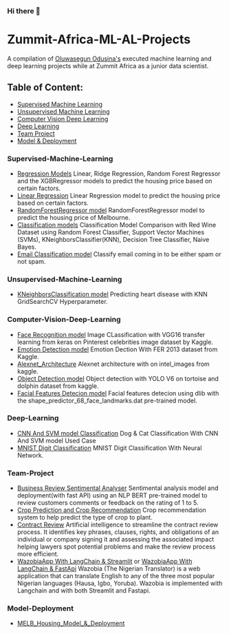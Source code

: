 ### Hi there 👋
# Zummit-Africa-ML-AL-Projects

A compilation of [Oluwasegun Odusina's](https://www.linkedin.com/in/odusinaoluwasegun/) executed machine learning and deep learning projects while at Zummit Africa as a junior data scientist.

## Table of Content:

- [Supervised Machine Learning](#Supervised-Machine-Learning)
- [Unsupervised Machine Learning](#Unsupervised-Machine-Learning)
- [Computer Vision Deep Learning](#Computer-Vision-Deep-Learning)
- [Deep Learning](#Deep-Learning)
- [Team Project](#Team-Project)
- [Model & Deployment](#Model-Deployment)


### Supervised-Machine-Learning

- [Regression Models](https://github.com/OSegun/Zummit-Africa-ML-AL-Projects/blob/main/ZA01b_RegressionModels_HousePricing.ipynb) Linear, Ridge Regression, Random Forest Regressor and the XGBRegressor models to predict the housing price based on certain factors.
- [Linear Regression](https://github.com/OSegun/Zummit-Africa-ML-AL-Projects/blob/main/ZA01_LinearRegression_HousePricing.ipynb) Linear Regression model to predict the housing price based on certain factors.
- [RandomForestRegressor model](https://github.com/OSegun/Zummit-Africa-ML-AL-Projects/blob/main/ZA02_RandomForestRegressor_MelB.ipynb) RandomForestRegressor model to predict the housing price of Melbourne.
- [Classification models](https://github.com/OSegun/Zummit-Africa-ML-AL-Projects/blob/main/Red_Wine_Dataset_Comparison_With_RFC_SVM_KNN_DTC_NB_Models.ipynb) Classification Model Comparison with Red Wine Dataset using Random Forest Classifier, Support Vector Machines (SVMs), KNeighborsClassifier(KNN), Decision Tree Classifier, Naive Bayes.
- [Email Classification model](https://github.com/OSegun/Zummit-Africa-ML-AL-Projects/blob/main/Email_Classification_With_LGR_TFD.ipynb) Classify email coming in to be either spam or not spam.

### Unsupervised-Machine-Learning
- [KNeighborsClassification model](https://github.com/OSegun/Zummit-Africa-ML-AL-Projects/blob/main/Heart_Disease_With_KNN_GridSearchCV_Hyperparameter.ipynb) Predicting heart disease with KNN GridSearchCV Hyperparameter.

### Computer-Vision-Deep-Learning
- [Face Recognition model](https://github.com/OSegun/Zummit-Africa-ML-AL-Projects/blob/main/Face_Recognition_with_CNN_Transfer_Learning.ipynb) Image CLassification with VGG16 transfer learning from keras on Pinterest celebrities image dataset by Kaggle.
- [Emotion Detection model](https://github.com/OSegun/Zummit-Africa-ML-AL-Projects/blob/main/DL_Emotion_Dectection_With_FER_Dataset.ipynb) Emotion Dection With FER 2013 dataset from Kaggle.
- [Alexnet_Architecture](https://github.com/OSegun/Zummit-Africa-ML-AL-Projects/blob/main/alexnet_architecture_with_intel_image.py) Alexnet architecture with on intel_images from kaggle.
- [Object Detection model](https://github.com/OSegun/Zummit-Africa-ML-AL-Projects/blob/main/DL_Object_Detection_With_YOLO_V6.ipynb) Object detection with YOLO V6 on tortoise and dolphin dataset from kaggle.
- [Facial Features Detecion model](https://github.com/OSegun/Zummit-Africa-ML-AL-Projects/blob/main/DL_Facial_Features_Detection_Using_Dlib.ipynb) Facial features detecion using dlib with the shape_predictor_68_face_landmarks.dat pre-trained model.

### Deep-Learning
- [CNN And SVM model Classification](https://github.com/OSegun/Zummit-Africa-ML-AL-Projects/blob/main/Dog_%26_Cat_Image_Classifier_With_SVM.ipynb) Dog & Cat Classification With CNN And SVM model Used Case
- [MNIST Digit Classification](https://github.com/OSegun/Zummit-Africa-ML-AL-Projects/blob/main/ZA03_MNIST%20Digit%20Classification%20With%20Neural%20Network.ipynb) MNIST Digit Classification With Neural Network.

### Team-Project
- [Business Review Sentimental Analyser](https://github.com/OSegun/Zummit-Africa-ML-AL-Projects/tree/main/Business%20Review%20Sentimental%20Analyser%20model%20and%20deployment) Sentimental analysis model and deployment(with fast API) using an NLP BERT pre-trained model to review customers comments or feedback on the rating of 1 to 5.
- [Crop Prediction and Crop Recommendation](https://github.com/Zummit-Africa-Inc/Crop-Yield-Prediction/tree/main/results/Crop-Recommendation) Crop recommendation system to help predict the type of crop to plant.
- [Contract Review](https://github.com/OSegun/Contract_Review) Artificial intelligence to streamline the contract review process. It identifies key phrases, clauses, rights, and obligations of an individual or company signing it and assessing the associated impact helping lawyers spot potential problems and make the review process more efficient.
- [WazobiaApp With LangChain & Streamlit](https://github.com/Izu-33/Wazobia-The-Nigerian-Translator) or [WazobiaApp With LangChain & FastApi](https://github.com/OSegun/WazobiaApp) Wazobia (The Nigerian Translator) is a web application that can translate English to any of the three most popular Nigerian languages (Hausa, Igbo, Yoruba). Wazobia is implemented with Langchain and with both Streamlit and Fastapi.


### Model-Deployment
- [MELB_Housing_Model_&_Deployment](https://github.com/OSegun/Zummit-Africa-ML-AL-Projects/tree/main/MELB_Housing_Model_%26_Deployment) 
